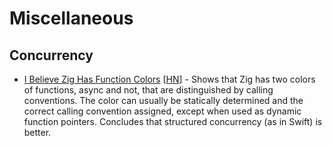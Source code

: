 # Miscellaneous

## Concurrency

- [I Believe Zig Has Function Colors](https://gavinhoward.com/2022/04/i-believe-zig-has-function-colors/)
  [[HN](https://news.ycombinator.com/item?id=30965805)] - Shows that Zig has two
  colors of functions, async and not, that are distinguished by calling
  conventions. The color can usually be statically determined and the correct
  calling convention assigned, except when used as dynamic function pointers.
  Concludes that structured concurrency (as in Swift) is better.
